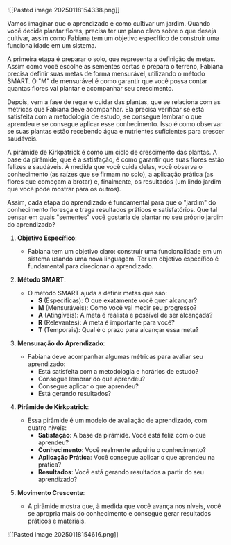 ![[Pasted image 20250118154338.png]]

Vamos imaginar que o aprendizado é como cultivar um jardim. Quando você decide plantar flores, precisa ter um plano claro sobre o que deseja cultivar, assim como Fabiana tem um objetivo específico de construir uma funcionalidade em um sistema.

A primeira etapa é preparar o solo, que representa a definição de metas. Assim como você escolhe as sementes certas e prepara o terreno, Fabiana precisa definir suas metas de forma mensurável, utilizando o método SMART. O "M" de mensurável é como garantir que você possa contar quantas flores vai plantar e acompanhar seu crescimento.

Depois, vem a fase de regar e cuidar das plantas, que se relaciona com as métricas que Fabiana deve acompanhar. Ela precisa verificar se está satisfeita com a metodologia de estudo, se consegue lembrar o que aprendeu e se consegue aplicar esse conhecimento. Isso é como observar se suas plantas estão recebendo água e nutrientes suficientes para crescer saudáveis.

A pirâmide de Kirkpatrick é como um ciclo de crescimento das plantas. A base da pirâmide, que é a satisfação, é como garantir que suas flores estão felizes e saudáveis. À medida que você cuida delas, você observa o conhecimento (as raízes que se firmam no solo), a aplicação prática (as flores que começam a brotar) e, finalmente, os resultados (um lindo jardim que você pode mostrar para os outros).

Assim, cada etapa do aprendizado é fundamental para que o "jardim" do conhecimento floresça e traga resultados práticos e satisfatórios. Que tal pensar em quais "sementes" você gostaria de plantar no seu próprio jardim do aprendizado?

1. **Objetivo Específico**:
    
    - Fabiana tem um objetivo claro: construir uma funcionalidade em um sistema usando uma nova linguagem. Ter um objetivo específico é fundamental para direcionar o aprendizado.
2. **Método SMART**:
    
    - O método SMART ajuda a definir metas que são:
        - **S** (Específicas): O que exatamente você quer alcançar?
        - **M** (Mensuráveis): Como você vai medir seu progresso?
        - **A** (Atingíveis): A meta é realista e possível de ser alcançada?
        - **R** (Relevantes): A meta é importante para você?
        - **T** (Temporais): Qual é o prazo para alcançar essa meta?
3. **Mensuração do Aprendizado**:
    
    - Fabiana deve acompanhar algumas métricas para avaliar seu aprendizado:
        - Está satisfeita com a metodologia e horários de estudo?
        - Consegue lembrar do que aprendeu?
        - Consegue aplicar o que aprendeu?
        - Está gerando resultados?
4. **Pirâmide de Kirkpatrick**:
    
    - Essa pirâmide é um modelo de avaliação de aprendizado, com quatro níveis:
        - **Satisfação**: A base da pirâmide. Você está feliz com o que aprendeu?
        - **Conhecimento**: Você realmente adquiriu o conhecimento?
        - **Aplicação Prática**: Você consegue aplicar o que aprendeu na prática?
        - **Resultados**: Você está gerando resultados a partir do seu aprendizado?
5. **Movimento Crescente**:
    
    - A pirâmide mostra que, à medida que você avança nos níveis, você se apropria mais do conhecimento e consegue gerar resultados práticos e materiais.

![[Pasted image 20250118154616.png]]
